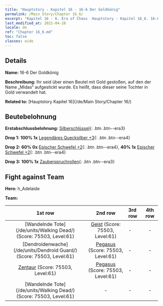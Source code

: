 ```yaml
---
title: "Hauptstory - Kapitel 16 - 16-6 Der Goldkönig"
permalink: /Main Story/Chapter 16_6/
excerpt: "Kapitel 16 - 6. Era of Chaos  Hauptstory - Kapitel 16_6. 16-6 Der Goldkönig"
last_modified_at: 2021-04-28
locale: de
ref: "Chapter 16_6.md"
toc: false
classes: wide
---
```


## Details

 **Name:** 16-6 Der Goldkönig

 **Beschreibung:** Ihr seid über einen Beutel mit Gold gestoßen, auf den der Name „Midas“ aufgestickt wurde. Es heißt, dass dieser seine Tochter in Gold verwandelt hat.

 **Related to:** [Hauptstory Kapitel 16](/de/Main Story/Chapter 16/)

## Beutebelohnung

 **Erstabschlussbelohnung:** [Silberschlüssel](/ItemsDE/con_693/){: .btn .btn--era3}

 **Drop 1:** **100% 1x** [Legendäres Quecksilber +3](/ItemsDE/mat_56/){: .btn .btn--era4}

 **Drop 2:** **60% 0x** [Epischer Schwefel +2](/ItemsDE/mat_50/){: .btn .btn--era4}, **40% 1x** [Epischer Schwefel +2](/ItemsDE/mat_50/){: .btn .btn--era4}

 **Drop 3:** **100% 1x** [Zauberspruchrollen](/ItemsDE/con_694/){: .btn .btn--era3}


## Fight against Team
 **Hero:** h_Adelaide

 **Team:**


  | 1st row | 2nd row | 3rd row | 4th row |
  |:----:|:----:|:----|:----:|
  | [Wandelnde Tote](/de/units/Walking Dead/) (Score: 75503, Level:61)  | [Geist](/de/units/Wight/) (Score: 75503, Level:61)  | - | - |
  | [Dendroidenwache](/de/units/Dendroid Guard/) (Score: 75503, Level:61)  | [Pegasus](/de/units/Pegasus/) (Score: 75503, Level:61)  | - | - |
  | [Zentaur](/de/units/Centaur/) (Score: 75503, Level:61)  | [Pegasus](/de/units/Pegasus/) (Score: 75503, Level:61)  | - | - |
  | [Wandelnde Tote](/de/units/Walking Dead/) (Score: 75503, Level:61)  | - | - | - |


